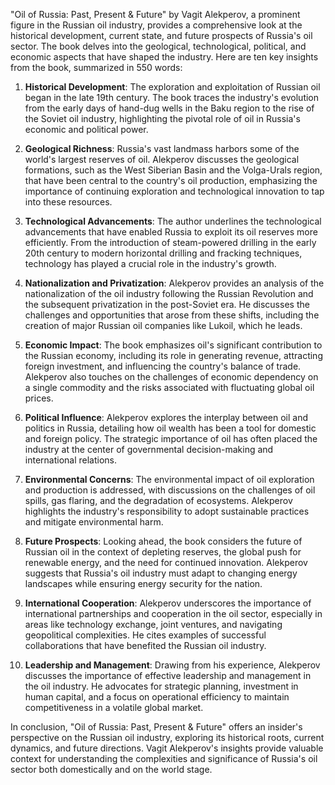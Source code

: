 "Oil of Russia: Past, Present & Future" by Vagit Alekperov, a prominent figure in the Russian oil industry, provides a comprehensive look at the historical development, current state, and future prospects of Russia's oil sector. The book delves into the geological, technological, political, and economic aspects that have shaped the industry. Here are ten key insights from the book, summarized in 550 words:

1. **Historical Development**: The exploration and exploitation of Russian oil began in the late 19th century. The book traces the industry's evolution from the early days of hand-dug wells in the Baku region to the rise of the Soviet oil industry, highlighting the pivotal role of oil in Russia's economic and political power.

2. **Geological Richness**: Russia's vast landmass harbors some of the world's largest reserves of oil. Alekperov discusses the geological formations, such as the West Siberian Basin and the Volga-Urals region, that have been central to the country's oil production, emphasizing the importance of continuing exploration and technological innovation to tap into these resources.

3. **Technological Advancements**: The author underlines the technological advancements that have enabled Russia to exploit its oil reserves more efficiently. From the introduction of steam-powered drilling in the early 20th century to modern horizontal drilling and fracking techniques, technology has played a crucial role in the industry's growth.

4. **Nationalization and Privatization**: Alekperov provides an analysis of the nationalization of the oil industry following the Russian Revolution and the subsequent privatization in the post-Soviet era. He discusses the challenges and opportunities that arose from these shifts, including the creation of major Russian oil companies like Lukoil, which he leads.

5. **Economic Impact**: The book emphasizes oil's significant contribution to the Russian economy, including its role in generating revenue, attracting foreign investment, and influencing the country's balance of trade. Alekperov also touches on the challenges of economic dependency on a single commodity and the risks associated with fluctuating global oil prices.

6. **Political Influence**: Alekperov explores the interplay between oil and politics in Russia, detailing how oil wealth has been a tool for domestic and foreign policy. The strategic importance of oil has often placed the industry at the center of governmental decision-making and international relations.

7. **Environmental Concerns**: The environmental impact of oil exploration and production is addressed, with discussions on the challenges of oil spills, gas flaring, and the degradation of ecosystems. Alekperov highlights the industry's responsibility to adopt sustainable practices and mitigate environmental harm.

8. **Future Prospects**: Looking ahead, the book considers the future of Russian oil in the context of depleting reserves, the global push for renewable energy, and the need for continued innovation. Alekperov suggests that Russia's oil industry must adapt to changing energy landscapes while ensuring energy security for the nation.

9. **International Cooperation**: Alekperov underscores the importance of international partnerships and cooperation in the oil sector, especially in areas like technology exchange, joint ventures, and navigating geopolitical complexities. He cites examples of successful collaborations that have benefited the Russian oil industry.

10. **Leadership and Management**: Drawing from his experience, Alekperov discusses the importance of effective leadership and management in the oil industry. He advocates for strategic planning, investment in human capital, and a focus on operational efficiency to maintain competitiveness in a volatile global market.

In conclusion, "Oil of Russia: Past, Present & Future" offers an insider's perspective on the Russian oil industry, exploring its historical roots, current dynamics, and future directions. Vagit Alekperov's insights provide valuable context for understanding the complexities and significance of Russia's oil sector both domestically and on the world stage.